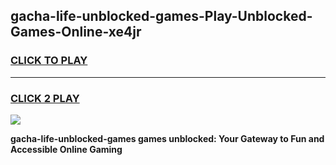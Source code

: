 
## gacha-life-unblocked-games-Play-Unblocked-Games-Online-xe4jr
<h3>
<a href="https://premium76.site?title=gacha-life-unblocked-games&ref=25A">CLICK TO PLAY</a></h3>
<hr>

<h3>
<a href="https://premium76.site?title=gacha-life-unblocked-games&ref=25A">CLICK 2 PLAY</a>
  
</h3>

<a href="https://premium76.site?title=gacha-life-unblocked-games&ref=25A"><img src="https://clearcache.store/games.png"></a>


**gacha-life-unblocked-games games unblocked: Your Gateway to Fun and Accessible Online Gaming**
